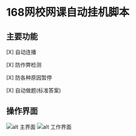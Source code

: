 # 168网校网课自动挂机脚本

## 主要功能

[X] 自动连播

[X] 防作弊检测

[X] 防各种原因暂停

[X] 自动做题(标准答案)

## 操作界面
![alt 主界面](https://cloud-original.oss-cn-beijing.aliyuncs.com/168.user.js.man.jpeg)
![alt 工作界面](https://cloud-original.oss-cn-beijing.aliyuncs.com/168.user.js.work.jpeg)
